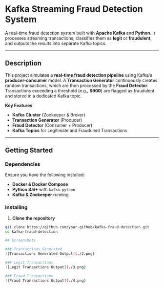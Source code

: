 # Kafka Streaming Fraud Detection System

A real-time fraud detection system built with **Apache Kafka** and **Python**. It processes streaming transactions, classifies them as **legit** or **fraudulent**, and outputs the results into separate Kafka topics.

---

## Description

This project simulates a **real-time fraud detection pipeline** using Kafka's **producer-consumer** model. A **Transaction Generator** continuously creates random transactions, which are then processed by the **Fraud Detector**. Transactions exceeding a threshold (e.g., **$900**) are flagged as fraudulent and stored in a dedicated Kafka topic.

**Key Features**:
- **Kafka Cluster** (Zookeeper & Broker)
- **Transaction Generator** (Producer)
- **Fraud Detector** (Consumer + Producer)
- **Kafka Topics** for Legitimate and Fraudulent Transactions

---

## Getting Started

### Dependencies

Ensure you have the following installed:
- **Docker & Docker Compose**
- **Python 3.6+** with `kafka-python`
- **Kafka & Zookeeper** running

### Installing

1. **Clone the repository**
```sh
git clone https://github.com/your-github/kafka-fraud-detection.git
cd kafka-fraud-detection

## Screenshots

### Transactions Generated
![Transactions Generated Output](./2.png)

### Legit Transactions
![Legit Transactions Output](./3.png)

### Fraud Transactions
![Fraud Transactions Output](./4.png)


